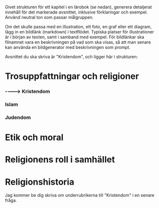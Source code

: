 Givet strukturen för ett kapitel i en lärobok (se nedan), generera detaljerat innehåll för det markerade avsnittet, inklusive förklaringar och exempel.
Använd neutral ton som passar målgruppen.

Om det skulle passa med en illustration, ett foto, en graf eller ett diagram, lägg in en bildlänk (markdown) i textflödet. Typiska platser för illustrationer är i början av texten, samt i samband med exempel.
För bildlänkar ska filnamnet vara en beskrivningen på vad som ska visas, så att man senare kan använda en bildgenerator med beskrivningen som prompt.



Avsnittet du ska skriva är "Kristendom", och ligger här i strukturen:
# Trosuppfattningar och religioner
### ----> Kristendom
### Islam
### Judendom
# Etik och moral
# Religionens roll i samhället
# Religionshistoria

Jag kommer be dig skriva om underrubrikerna till "Kristendom" i en senare fråga.